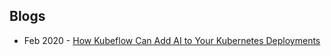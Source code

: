## Blogs
- Feb 2020 - [How Kubeflow Can Add AI to Your Kubernetes Deployments](https://www.kdnuggets.com/2020/02/kubeflow-ai-kubernetes-deployments.html)